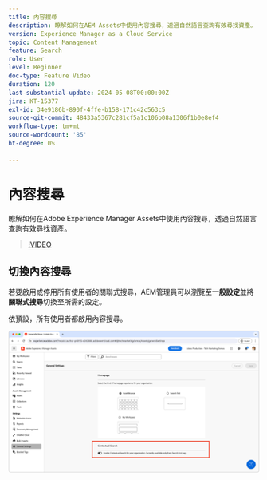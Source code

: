 ```yaml
---
title: 內容搜尋
description: 瞭解如何在AEM Assets中使用內容搜尋，透過自然語言查詢有效尋找資產。
version: Experience Manager as a Cloud Service
topic: Content Management
feature: Search
role: User
level: Beginner
doc-type: Feature Video
duration: 120
last-substantial-update: 2024-05-08T00:00:00Z
jira: KT-15377
exl-id: 34e9186b-890f-4ffe-b158-171c42c563c5
source-git-commit: 48433a5367c281cf5a1c106b08a1306f1b0e8ef4
workflow-type: tm+mt
source-wordcount: '85'
ht-degree: 0%

---
```


# 內容搜尋

瞭解如何在Adobe Experience Manager Assets中使用內容搜尋，透過自然語言查詢有效尋找資產。

>[!VIDEO](https://video.tv.adobe.com/v/3428667/?learn=on)

## 切換內容搜尋

若要啟用或停用所有使用者的關聯式搜尋，AEM管理員可以瀏覽至&#x200B;__一般設定__&#x200B;並將&#x200B;__關聯式搜尋__&#x200B;切換至所需的設定。

依預設，所有使用者都啟用內容搜尋。

![啟用內容搜尋](./assets/contextual-search/enable-contextual-search.png)
